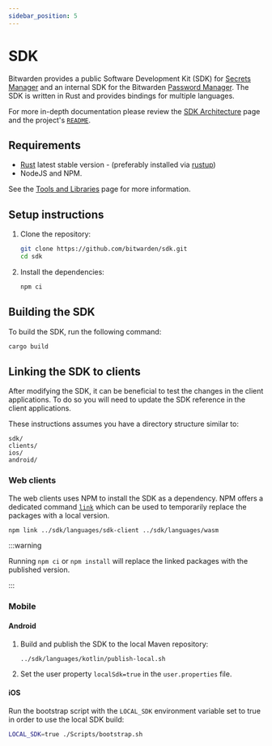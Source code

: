 ```yaml
---
sidebar_position: 5
---
```


# SDK

Bitwarden provides a public Software Development Kit (SDK) for [Secrets Manager][sm] and an internal
SDK for the Bitwarden [Password Manager][pm]. The SDK is written in Rust and provides bindings for
multiple languages.

For more in-depth documentation please review the [SDK Architecture](../../architecture/sdk) page
and the project's [`README`](https://github.com/bitwarden/sdk).

## Requirements

- [Rust](https://www.rust-lang.org/tools/install) latest stable version - (preferably installed via
  [rustup](https://rustup.rs/))
- NodeJS and NPM.

See the [Tools and Libraries](../tools/index.md) page for more information.

## Setup instructions

1.  Clone the repository:

    ```bash
    git clone https://github.com/bitwarden/sdk.git
    cd sdk
    ```

2.  Install the dependencies:

    ```bash
    npm ci
    ```

## Building the SDK

To build the SDK, run the following command:

```bash
cargo build
```

## Linking the SDK to clients

After modifying the SDK, it can be beneficial to test the changes in the client applications. To do
so you will need to update the SDK reference in the client applications.

These instructions assumes you have a directory structure similar to:

```text
sdk/
clients/
ios/
android/
```

### Web clients

The web clients uses NPM to install the SDK as a dependency. NPM offers a dedicated command
[`link`][npm-link] which can be used to temporarily replace the packages with a local version.

```bash
npm link ../sdk/languages/sdk-client ../sdk/languages/wasm
```

:::warning

Running `npm ci` or `npm install` will replace the linked packages with the published version.

:::

### Mobile

#### Android

1. Build and publish the SDK to the local Maven repository:

   ```bash
   ../sdk/languages/kotlin/publish-local.sh
   ```

2. Set the user property `localSdk=true` in the `user.properties` file.

#### iOS

Run the bootstrap script with the `LOCAL_SDK` environment variable set to true in order to use the
local SDK build:

```bash
LOCAL_SDK=true ./Scripts/bootstrap.sh
```

[npm-link]: https://docs.npmjs.com/cli/v9/commands/npm-link
[sm]: https://bitwarden.com/products/secrets-manager/
[pm]: https://bitwarden.com/
